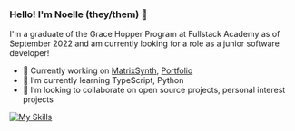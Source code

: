 ### Hello! I'm Noelle (they/them) 👋

I'm a graduate of the Grace Hopper Program at Fullstack Academy as of September 2022 and am currently looking for a role as a junior software developer!

- 🔭 Currently working on [MatrixSynth](https://github.com/noellehuchette/matrixsynth), [Portfolio](https://github.com/noellehuchette/portfolio)
- 🌱 I’m currently learning TypeScript, Python
- 👯 I’m looking to collaborate on open source projects, personal interest projects

[![My Skills](https://skillicons.dev/icons?i=js,html,css,py,java,ts,bootstrap,firebase,git,materialui,nodejs,postgres,react,redux,regex)](https://skillicons.dev)
